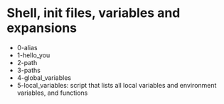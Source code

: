 # Shell, init files, variables and expansions
* 0-alias
* 1-hello_you
* 2-path
* 3-paths
* 4-global_variables
* 5-local_variables: script that lists all local variables and environment variables, and functions
